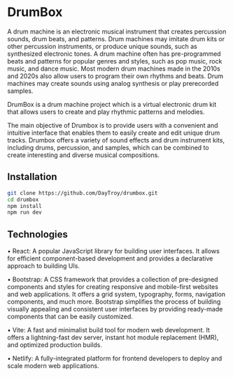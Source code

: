 
# DrumBox

A drum machine is an electronic musical instrument that creates percussion sounds, drum beats, and patterns. Drum machines may imitate drum kits or other percussion instruments, or produce unique sounds, such as synthesized electronic tones. A drum machine often has pre-programmed beats and patterns for popular genres and styles, such as pop music, rock music, and dance music. Most modern drum machines made in the 2010s and 2020s also allow users to program their own rhythms and beats. Drum machines may create sounds using analog synthesis or play prerecorded samples.

DrumBox is a drum machine project which is a virtual electronic drum kit that allows users to create and play rhythmic patterns and melodies.

The main objective of Drumbox is to provide users with a convenient and intuitive interface that enables them to easily create and edit unique drum tracks. Drumbox offers a variety of sound effects and drum instrument kits, including drums, percussion, and samples, which can be combined to create interesting and diverse musical compositions.
## Installation

```bash
git clone https://github.com/DayTroy/drumbox.git
cd drumbox
npm install
npm run dev
```

## Technologies

• React: A popular JavaScript library for building user interfaces. It allows for efficient component-based development and provides a declarative approach to building UIs.

• Bootstrap: A CSS framework that provides a collection of pre-designed components and styles for creating responsive and mobile-first websites and web applications. It offers a grid system, typography, forms, navigation components, and much more. Bootstrap simplifies the process of building visually appealing and consistent user interfaces by providing ready-made components that can be easily customized.

• Vite: A fast and minimalist build tool for modern web development. It offers a lightning-fast dev server, instant hot module replacement (HMR), and optimized production builds.

• Netlify: A fully-integrated platform for frontend developers to deploy and scale modern web applications.
    
